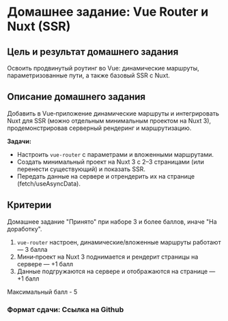 # Домашнее задание: Vue Router и Nuxt (SSR)

## Цель и результат домашнего задания

Освоить продвинутый роутинг во Vue: динамические маршруты, параметризованные пути, а также базовый SSR с Nuxt.

## Описание домашнего задания

Добавить в Vue‑приложение динамические маршруты и интегрировать Nuxt для SSR (можно отдельным минимальным проектом на Nuxt 3), продемонстрировав серверный рендеринг и маршрутизацию.

**Задачи:**

- Настроить `vue-router` с параметрами и вложенными маршрутами.
- Создать минимальный проект на Nuxt 3 с 2–3 страницами (или перенести существующий) и показать SSR.
- Передать данные на сервере и отрендерить их на странице (fetch/useAsyncData).

## Критерии

Домашнее задание "Принято" при наборе 3 и более баллов, иначе "На доработку".

1. `vue-router` настроен, динамические/вложенные маршруты работают — 3 балла
2. Мини‑проект на Nuxt 3 поднимается и рендерит страницы на сервере — +1 балл
3. Данные подгружаются на сервере и отображаются на странице — +1 балл

Максимальный балл - 5

### Формат сдачи: Ссылка на Github
